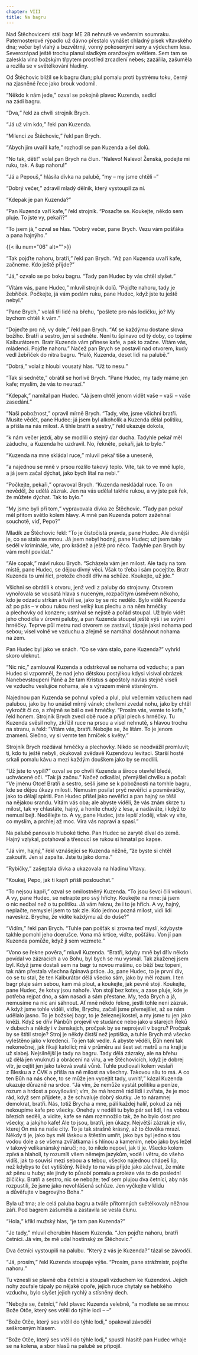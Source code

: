 ```yaml
---
chapter: VIII
title: Na bagru
---
```


Nad Štěchovicemi stál bagr ME 28 nehnutě ve&nbsp;večerním soumraku.
Paternosterové rýpadlo už&nbsp;dávno přestalo vynášet chladný písek vltavského dna; večer byl vlahý a&nbsp;bezvětrný, vonný pokosenými seny a&nbsp;výdechem lesa.
Severozápad ještě trochu planul sladkým oranžovým světlem.
Sem tam se zaleskla vlna božským třpytem prostřed zrcadlení nebes; zazářila, zašuměla a&nbsp;rozlila se v&nbsp;světélkování&nbsp;hladiny.

Od&nbsp;Štěchovic blížil se k&nbsp;bagru člun; plul pomalu proti bystrému toku, černý na&nbsp;zjasněné řece jako brouk&nbsp;vodomil.

<q>Někdo k&nbsp;nám jede,</q> ozval se pokojně plavec Kuzenda, sedící na&nbsp;zádi&nbsp;bagru.

<q>Dva,</q> řekl za&nbsp;chvíli strojník&nbsp;Brych.

<q>Já už&nbsp;vím kdo,</q> řekl pan&nbsp;Kuzenda.

<q>Milenci ze&nbsp;Štěchovic,</q> řekl pan&nbsp;Brych.

<q>Abych jim uvařil kafe,</q> rozhodl se pan Kuzenda a&nbsp;šel&nbsp;dolů.

<q>No tak, děti!</q>
volal pan Brych na&nbsp;člun.
<q>Nalevo!
Nalevo!
Ženská, podejte mi ruku, tak.
A&nbsp;šup nahoru!</q>

<q>Já a&nbsp;Pepouš,</q> hlásila dívka na&nbsp;palubě, <q>my – my jsme chtěli
–</q>

<q>Dobrý večer,</q> zdravil mladý dělník, který vystoupil za&nbsp;ní.

<q>Kdepak je pan Kuzenda?</q>

<q>Pan Kuzenda vaří kafe,</q> řekl strojník.
<q>Posaďte se.
Koukejte, někdo sem pluje.
To jste vy, pekaři?</q>

<q>To jsem já,</q> ozval se hlas.
<q>Dobrý večer, pane Brych.
Vezu vám pošťáka a&nbsp;pana hajnýho.</q>

{{< ilu num="06" alt="">}}

<q>Tak pojďte nahoru, bratři,</q> řekl pan Brych.
<q>Až&nbsp;pan Kuzenda uvaří kafe, začneme.
Kdo ještě přijde?</q>

<q>Já,</q> ozvalo se po&nbsp;boku bagru.
<q>Tady pan Hudec by vás chtěl slyšet.</q>

<q>Vítám vás, pane Hudec,</q> mluvil strojník dolů.
<q>Pojďte nahoru, tady je žebříček.
Počkejte, já&nbsp;vám podám ruku, pane Hudec, když jste tu ještě nebyl.</q>

<q>Pane Brych,</q> volali tři lidé na&nbsp;břehu, <q>pošlete pro nás lodičku, jo?
My bychom chtěli k&nbsp;vám.</q>

<q>Dojeďte pro ně, vy&nbsp;dole,</q> řekl pan Brych.
<q>Ať&nbsp;se každýmu dostane slova božího.
Bratři a&nbsp;sestro, jen&nbsp;si sedněte.
Není tu špinavo od&nbsp;tý doby, co&nbsp;topíme Kalburátorem.
Bratr Kuzenda vám přinese kafe, a&nbsp;pak to začne.
Vítám vás, mládenci.
Pojďte nahoru.</q>
Načež pan Brych se postavil nad otvorem, kudy vedl žebříček do&nbsp;nitra bagru.
<q>Haló, Kuzenda, deset lidí na&nbsp;palubě.</q>

<q>Dobrá,</q> volal z&nbsp;hloubi vousatý hlas.
<q>Už&nbsp;to nesu.</q>

<q>Tak si sedněte,</q> obrátil se horlivě Brych.
<q>Pane Hudec, my&nbsp;tady máme jen kafe; myslím, že&nbsp;vás to neurazí.</q>

<q>Kdepak,</q> namítal pan Hudec.
<q>Já jsem chtěl jenom vidět vaše
– vaši – vaše zasedání.</q>

<q>Naši pobožnost,</q> opravil mírně Brych.
<q>Tady, víte, jsme všichni bratři.
Musíte vědět, pane Hudec: já jsem byl alkoholik a&nbsp;Kuzenda dělal politiku, a&nbsp;přišla na&nbsp;nás milost.
A&nbsp;tihle bratři a&nbsp;sestry,</q> řekl ukazuje&nbsp;dokola,

<q>k&nbsp;nám večer jezdí, aby&nbsp;se modlili o&nbsp;stejný dar ducha.
Tadyhle pekař měl záduchu, a&nbsp;Kuzenda ho uzdravil.
No, řekněte, pekaři, jak&nbsp;to bylo.</q>

<q>Kuzenda na&nbsp;mne skládal ruce,</q> mluvil pekař tiše a&nbsp;uneseně,

<q>a&nbsp;najednou se mně v&nbsp;prsou rozlilo takový teplo.
Víte, tak&nbsp;to ve&nbsp;mně luplo, a&nbsp;já jsem začal dýchat, jako bych lítal na&nbsp;nebi.</q>

<q>Počkejte, pekaři,</q> opravoval Brych.
<q>Kuzenda neskládal ruce.
To on nevěděl, že&nbsp;udělá zázrak.
Jen na&nbsp;vás udělal takhle rukou, a&nbsp;vy jste pak řek, že&nbsp;můžete dýchat.
Tak to bylo.</q>

<q>My jsme byli při tom,</q> vypravovala dívka ze&nbsp;Štěchovic.
<q>Tady pan pekař měl přitom světlo kolem hlavy.
A&nbsp;mně pan Kuzenda potom zažehnal souchotě, viď, Pepo?</q>

Mladík ze&nbsp;Štěchovic řekl:
<q>To je čistočistá pravda, pane Hudec.
Ale divnější je, co&nbsp;se stalo se mnou.
Já jsem nebyl hodný, pane Hudec; už&nbsp;jsem taky seděl v&nbsp;kriminále, víte, pro&nbsp;krádež a&nbsp;ještě pro něco.
Tadyhle pan Brych by vám mohl povídat.</q>

<q>Ale copak,</q> mávl rukou Brych.
<q>Scházela vám jen milost.
Ale tady na&nbsp;tom místě, pane Hudec, se&nbsp;dějou divný věci.
Však to třeba i&nbsp;sám pocejtíte.
Bratr Kuzenda to umí říct, protože chodil dřív na&nbsp;schůze.
Koukejte, už&nbsp;jde.</q>

Všichni se obrátili k&nbsp;otvoru, jenž vedl z&nbsp;paluby do&nbsp;strojovny.
Otvorem vynořovala se vousatá hlava s&nbsp;nuceným, rozpačitým úsměvem někoho, kdo&nbsp;je odzadu strkán a&nbsp;tváří se, jako by se nic nedělo.
Bylo vidět Kuzendu až&nbsp;po&nbsp;pás – v&nbsp;obou rukou nesl velký kus plechu a&nbsp;na&nbsp;něm hrnéčky a&nbsp;plechovky od&nbsp;konzerv; usmíval se nejistě a&nbsp;pořád stoupal.
Už&nbsp;bylo vidět jeho chodidla v&nbsp;úrovni paluby, a&nbsp;pan Kuzenda stoupal ještě výš i&nbsp;se svými hrnéčky.
Teprve půl metru nad otvorem se zastavil, tápaje jaksi nohama pod sebou; visel volně ve&nbsp;vzduchu a&nbsp;zřejmě se namáhal dosáhnout nohama na&nbsp;zem.

Pan Hudec byl jako ve&nbsp;snách.
<q>Co se vám stalo, pane Kuzenda?</q>
vyhrkl skoro&nbsp;uleknut.

<q>Nic nic,</q> zamlouval Kuzenda a&nbsp;odstrkoval se nohama od&nbsp;vzduchu; a&nbsp;pan Hudec si vzpomněl, že&nbsp;nad jeho dětskou postýlkou kdysi visíval obrázek Nanebevstoupení Páně a&nbsp;že&nbsp;tam Kristus s&nbsp;apoštoly navlas stejně viseli ve&nbsp;vzduchu veslujíce nohama, ale&nbsp;s&nbsp;výrazem méně stísněným.

Najednou pan Kuzenda se pohnul vpřed a&nbsp;plul, plul večerním vzduchem nad palubou, jako by ho unášel mírný vánek; chvílemi zvedal nohu, jako by chtěl vykročit či&nbsp;co, a&nbsp;zřejmě se bál o&nbsp;své hrnéčky.
<q>Prosím vás, vemte to kafe,</q> řekl honem.
Strojník Brych zvedl obě ruce a&nbsp;přijal plech s&nbsp;hrnéčky.
Tu Kuzenda svěsil nohy, zkřížil ruce na&nbsp;prsou a&nbsp;visel nehnutě, s&nbsp;hlavou trochu na&nbsp;stranu, a&nbsp;řekl:
<q>Vítám vás, bratři.
Nebojte se, že&nbsp;lítám.
To je jenom znamení.
Slečno, vy&nbsp;si vemte ten hrníček s&nbsp;květy.</q>

Strojník Brych rozdával hrnéčky a&nbsp;plechovky.
Nikdo se neodvážil promluvit; ti, kdo&nbsp;tu ještě nebyli, okukovali zvědavě Kuzendovu levitaci.
Starší hosté srkali pomalu kávu a&nbsp;mezi každým douškem jako by se&nbsp;modlili.

<q>Už&nbsp;jste to vypili?</q>
ozval se po&nbsp;chvíli Kuzenda a&nbsp;široce otevřel bledé, uchvácené oči.
<q>Tak já začnu.</q>
Načež odkašlal, přemýšlel chvilku a&nbsp;počal:
<q>Ve&nbsp;jménu Otce!
Bratři a&nbsp;sestro, sešli jsme se k&nbsp;pobožnosti na&nbsp;tomhle bagru, kde&nbsp;se dějou úkazy milosti.
Nemusím posílat pryč nevěřící a&nbsp;posměváčky, jako to dělají spiriti.
Pan Hudec přišel jako nevěřící a&nbsp;pan hajný se těšil na&nbsp;nějakou srandu.
Vítám vás oba; ale abyste viděli, že&nbsp;vás znám skrze tu milost, tak&nbsp;vy chlastáte, hajný, a&nbsp;honíte chudý z&nbsp;lesa, a&nbsp;nadáváte, i&nbsp;když to nemusí bejt.
Nedělejte to.
A&nbsp;vy, pane Hudec, jste lepší zloděj, však vy víte, co&nbsp;myslím, a&nbsp;prchlej až&nbsp;moc.
Víra vás napraví a&nbsp;spasí.</q>

Na&nbsp;palubě panovalo hluboké ticho.
Pan Hudec se zarytě díval do&nbsp;země.
Hajný vzlykal, potahoval a&nbsp;třesoucí se rukou si hmatal po&nbsp;kapse.

<q>Já vím, hajný,</q> řekl vznášející se Kuzenda něžně, <q>že&nbsp;byste si chtěl zakouřit.
Jen si zapalte.
Jste tu jako doma.</q>

<q>Rybičky,</q> zašeptala dívka a&nbsp;ukazovala na&nbsp;hladinu&nbsp;Vltavy.

<q>Koukej, Pepo, jak&nbsp;ti kapři přišli poslouchat.</q>

<q>To nejsou kapři,</q> ozval se omilostněný Kuzenda.
<q>To jsou ševci čili vokouni.
A&nbsp;vy, pane Hudec, se&nbsp;netrapte pro svý hříchy.
Koukejte na&nbsp;mne: já jsem o&nbsp;nic nedbal než o&nbsp;tu politiku.
Já vám řeknu, že&nbsp;i&nbsp;to je hřích.
A&nbsp;vy, hajný, neplačte, nemyslel jsem to tak zle.
Kdo jednou pozná milost, vidí lidi naveskrz.
Brychu, že&nbsp;vidíte každýmu až&nbsp;do&nbsp;duše?</q>

<q>Vidím,</q> řekl pan Brych.
<q>Tuhle pan pošťák si zrovna teď myslí, kdybyste takhle pomohl jeho dcerušce.
Vona má krtice, viďte, pošťáku.
Von jí pan Kuzenda pomůže, když ji sem vezmete.</q>

<q>Vono se řekne pověra,</q> mluvil Kuzenda.
<q>Bratři, kdyby mně byl dřív někdo povídal vo zázracích a&nbsp;vo Bohu, byl&nbsp;bych se mu vysmál.
Tak zkaženej jsem byl.
Když jsme dostali sem na&nbsp;bagr tu novou mašinu, co&nbsp;běží bez topení, tak&nbsp;nám přestala všechna špinavá práce.
Jo, pane Hudec, to&nbsp;je první div, co&nbsp;se tu stal, že&nbsp;ten Kalburátor dělá všecko sám, jako by měl rozum.
I&nbsp;ten bagr pluje sám sebou, kam&nbsp;má plout, a&nbsp;koukejte, jak&nbsp;pevně stojí.
Koukejte, pane Hudec, že&nbsp;kotvy jsou nahoře.
Von stojí bez kotev, a&nbsp;zase pluje, kde&nbsp;je potřeba rejpat dno, a&nbsp;sám nasadí a&nbsp;sám přestane.
My, teda Brych a&nbsp;já, nemusíme na&nbsp;nic ani sáhnout.
Ať&nbsp;mně někdo řekne, jestli tohle není zázrak.
A&nbsp;když jsme tohle viděli, viďte, Brychu, začali jsme přemejšlet, až&nbsp;se nám udělalo jasno.
To je božskej bagr, to&nbsp;je železnej kostel, a&nbsp;my jsme tu jen jako kněži.
Když se dřív
Pánbůh projevil ve&nbsp;studánce nebo jako u&nbsp;starejch Řeků v&nbsp;dubech a&nbsp;někdy i&nbsp;v&nbsp;ženskejch, pročpak by se neprojevil v&nbsp;bagru?
Pročpak by se štítil stroje?
Stroj je někdy čistší než jeptiška, a&nbsp;tuhle Brych má všecko vyleštěno jako v&nbsp;kredenci.
To jen tak vedle.
A&nbsp;abyste věděli, Bůh&nbsp;není tak nekonečnej, jak&nbsp;říkají katolíci; má v&nbsp;průměru asi šest set metrů a&nbsp;na&nbsp;kraji je už&nbsp;slabej.
Nejsilnější je tady na&nbsp;bagru.
Tady dělá zázraky, ale&nbsp;na&nbsp;břehu už&nbsp;dělá jen vnuknutí a&nbsp;obrácení na&nbsp;víru, a&nbsp;ve&nbsp;Štěchovicích, když je dobrej vítr, je&nbsp;cejtit jen jako taková svatá vůně.
Tuhle pudlovali kolem veslaři z&nbsp;Blesku a&nbsp;z&nbsp;ČVK a&nbsp;přišla na&nbsp;ně milost na&nbsp;všechny.
Takovou sílu to má.
A&nbsp;co ten Bůh na&nbsp;nás chce, to&nbsp;se může jen vycejtit tady, uvnitř,</q> kázal Kuzenda ukazuje důrazně na&nbsp;srdce.
<q>Já vím, že&nbsp;nemůže vystát politiku a&nbsp;peníze, rozum a&nbsp;hrdost a&nbsp;povyšování; vím, že&nbsp;má hrozně rád lidi i&nbsp;zvířata, že&nbsp;je moc rád, když sem přijdete, a&nbsp;že&nbsp;schvaluje dobrý skutky.
Je to náramnej demokrat, bratři.
Nás, totiž Brycha a&nbsp;mne, pálí každej halíř, pokud za&nbsp;něj nekoupíme kafe pro všecky.
Onehdy v&nbsp;neděli tu bylo pár set lidí, i&nbsp;na&nbsp;vobou březích seděli, a&nbsp;vidíte, kafe se nám rozmnožilo tak, že&nbsp;ho bylo dost pro všecky, a&nbsp;jakýho kafe!
Ale to jsou, bratři, jen&nbsp;úkazy.
Největší zázrak je vliv, kterej On má na&nbsp;naše city.
To je tak strašně krásný, až&nbsp;to člověka mrazí.
Někdy ti je, jako bys měl láskou a&nbsp;štěstím umřít, jako bys byl jedno s&nbsp;tou vodou dole a&nbsp;se všema zvířátkama i&nbsp;s&nbsp;hlínou a&nbsp;kamením, nebo jako bys ležel v&nbsp;takový velikanánský náruči; no, to&nbsp;nikdo nepoví, jak&nbsp;ti je.
Všecko kolem zpívá a&nbsp;hlaholí, ty&nbsp;rozumíš všem němejm jazykům, vodě i&nbsp;větru, do&nbsp;všeho vidíš, jak&nbsp;to souvisí mezi sebou a&nbsp;s&nbsp;tebou, všecko najednou chápeš líp, než&nbsp;kdybys to čet vytištěný.
Někdy to na&nbsp;vás přijde jako záchvat, že&nbsp;máte až&nbsp;pěnu u&nbsp;huby; ale jindy to působí pomalu a&nbsp;proleze vás to do&nbsp;poslední žilčičky.
Bratři a&nbsp;sestro, nic&nbsp;se nebojte; teď sem plujou dva četníci, aby&nbsp;nás rozpustili, že&nbsp;jsme jako nevohlášená schůze.
Jen vyčkejte v&nbsp;klidu a&nbsp;důvěřujte v&nbsp;bagrovýho Boha.</q>

Byla už&nbsp;tma; ale celá paluba bagru a&nbsp;tváře přítomných světélkovaly něžnou září.
Pod bagrem zašuměla a&nbsp;zastavila se vesla&nbsp;člunu.

<q>Hola,</q> křikl mužský hlas, <q>je tam pan Kuzenda?</q>

<q>Je tady,</q> mluvil cherubím hlasem Kuzenda.
<q>Jen pojďte nahoru, bratři četníci.
Já vím, že&nbsp;mě udal hostinský ze&nbsp;Štěchovic.</q>

Dva četníci vystoupili na&nbsp;palubu.
<q>Který z&nbsp;vás je Kuzenda?</q>
tázal se&nbsp;závodčí.

<q>Já, prosím,</q> řekl Kuzenda stoupaje výše.
<q>Prosím, pane strážmistr, pojďte nahoru.</q>

Tu vznesli se plavně oba četníci a&nbsp;stoupali vzduchem ke&nbsp;Kuzendovi.
Jejich nohy zoufale tápaly po&nbsp;nějaké opoře, jejich ruce chytaly se hebkého vzduchu, bylo slyšet jejich rychlý a&nbsp;stísněný&nbsp;dech.

<q>Nebojte se, četníci,</q> řekl plavec Kuzenda velebně, <q>a&nbsp;modlete se se mnou: Bože Otče, který ses vtělil do&nbsp;týhle lodi – –</q>

<q>Bože Otče, který ses vtělil do&nbsp;týhle lodi,</q> opakoval závodčí seškrceným&nbsp;hlasem.

<q>Bože Otče, který ses vtělil do&nbsp;týhle lodi,</q> spustil hlasitě pan Hudec vrhaje se na&nbsp;kolena, a&nbsp;sbor hlasů na&nbsp;palubě se připojil.
